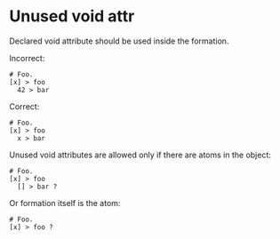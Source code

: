 # Unused void attr

Declared void attribute should be used inside the formation.

Incorrect:

```eo
# Foo.
[x] > foo
  42 > bar
```

Correct:

```eo
# Foo.
[x] > foo
  x > bar
```

Unused void attributes are allowed only if there are atoms in the object:

```eo
# Foo.
[x] > foo
  [] > bar ?
```

Or formation itself is the atom:

```eo
# Foo.
[x] > foo ?
```
